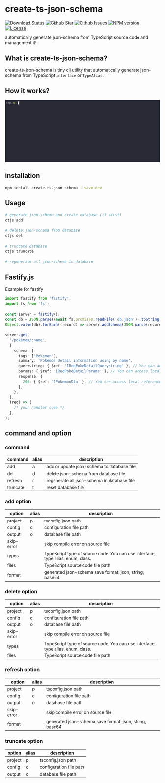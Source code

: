# create-ts-json-schema

[![Download Status](https://img.shields.io/npm/dw/create-ts-json-schema.svg)](https://npmcharts.com/compare/create-ts-json-schema?minimal=true) [![Github Star](https://img.shields.io/github/stars/imjuni/create-ts-json-schema.svg?style=popout)](https://github.com/imjuni/create-ts-json-schema) [![Github Issues](https://img.shields.io/github/issues-raw/imjuni/create-ts-json-schema.svg)](https://github.com/imjuni/create-ts-json-schema/issues) [![NPM version](https://img.shields.io/npm/v/create-ts-json-schema.svg)](https://www.npmjs.com/package/create-ts-json-schema) [![License](https://img.shields.io/npm/l/create-ts-json-schema.svg)](https://github.com/imjuni/create-ts-json-schema/blob/master/LICENSE)

automatically generate json-schema from TypeScript source code and management it!

## What is create-ts-json-schema?

create-ts-json-schema is tiny cli utility that automatically generate json-schema from TypeScript `interface` or `TypeAlias`.

## How it works?

![demo](assets/ctjs_demo.gif)

## installation

```bash
npm install create-ts-json-schema --save-dev
```

## Usage

```bash
# generate json-schema and create database (if exist)
ctjs add

# delete json-schema from database
ctjs del

# truncate database
ctjs truncate

# regenerate all json-schema in database
```

## Fastify.js

Example for fastify

```ts
import fastify from 'fastify';
import fs from 'fs';

const server = fastify();
const db = JSON.parse((await fs.promises.readFile('db.json')).toString());
Object.value(db).forEach((record) => server.addSchema(JSON.parse(record.schema)));

server.get(
  '/pokemon/:name',
  {
    schema: {
      tags: ['Pokemon'],
      summary: 'Pokemon detail information using by name',
      querystring: { $ref: 'IReqPokeDetailQuerystring' }, // You can access local reference for fastify schema store
      params: { $ref: 'IReqPokeDetailParams' }, // You can access local reference for fastify schema store
      response: {
        200: { $ref: 'IPokemonDto' }, // You can access local reference for fastify schema store
      },
    },
  },
  (req) => {
    /* your handler code */
  },
);
```

## command and option

### command

| command  | alias | description                                 |
| -------- | ----- | ------------------------------------------- |
| add      | a     | add or update json-schema to database file  |
| del      | d     | delete json-schema from database file       |
| refresh  | r     | regenerate all json-schema in database file |
| truncate | t     | reset database file                         |

### add option

| option     | alias | description                                                                     |
| ---------- | ----- | ------------------------------------------------------------------------------- |
| project    | p     | tsconfig.json path                                                              |
| config     | c     | configuration file path                                                         |
| output     | o     | database file path                                                              |
| skip-error |       | skip compile error on source file                                               |
| types      |       | TypeScript type of source code. You can use interface, type alias, enum, class. |
| files      |       | TypeScript source code file path                                                |
| format     |       | generated json-schema save format: json, string, base64                         |

### delete option

| option     | alias | description                                                                     |
| ---------- | ----- | ------------------------------------------------------------------------------- |
| project    | p     | tsconfig.json path                                                              |
| config     | c     | configuration file path                                                         |
| output     | o     | database file path                                                              |
| skip-error |       | skip compile error on source file                                               |
| types      |       | TypeScript type of source code. You can use interface, type alias, enum, class. |
| files      |       | TypeScript source code file path                                                |

### refresh option

| option     | alias | description                                             |
| ---------- | ----- | ------------------------------------------------------- |
| project    | p     | tsconfig.json path                                      |
| config     | c     | configuration file path                                 |
| output     | o     | database file path                                      |
| skip-error |       | skip compile error on source file                       |
| format     |       | generated json-schema save format: json, string, base64 |

### truncate option

| option  | alias | description             |
| ------- | ----- | ----------------------- |
| project | p     | tsconfig.json path      |
| config  | c     | configuration file path |
| output  | o     | database file path      |
